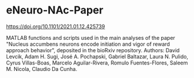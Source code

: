 # eNeuro-NAc-Paper
https://doi.org/10.1101/2021.01.12.425739

MATLAB functions and scripts used in the main analyses of the paper "Nucleus accumbens neurons encode initiation and vigor of reward approach behavior", deposited in the bioRxiv repository.
Authors: David Levcik, Adam H. Sugi, José A. Pochapski, Gabriel Baltazar, Laura N. Pulido, Cyrus Villas-Boas, Marcelo Aguilar-Rivera, Romulo Fuentes-Flores, Saleem M. Nicola, Claudio Da Cunha.
